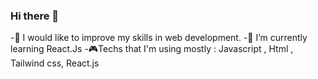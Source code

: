 ### Hi there 👋
-🤖 I would like to improve my skills in web development.
-🌱 I’m currently learning React.Js
-🎮Techs that I'm using mostly : Javascript , Html , Tailwind css, React.js

